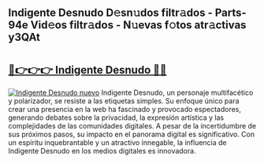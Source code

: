 ## Indigente Desnudo D𝚎sn𝚞dos filtr𝚊dos - Parts-94e Vid𝚎os filtr𝚊dos - N𝚞evas f𝚘tos atr𝚊ctivas y3QAt

# <h2><a href="http://mb12oac.tromn.icu/?c=Indigente+Desnudo">🔗👉👉👉 Indigente Desnudo 🔗🔗</a></h2>

[![Indigente Desnudo nuevo](https://i.imgur.com/pEAQMta.gif)](http://mb12oac.tromn.icu/?c=Indigente+Desnudo)
Indigente Desnudo, un personaje multifacético y polarizador, se resiste a las etiquetas simples. Su enfoque único para crear una presencia en la web ha fascinado y provocado espectadores, generando debates sobre la privacidad, la expresión artística y las complejidades de las comunidades digitales. A pesar de la incertidumbre de sus próximos pasos, su impacto en el panorama digital es significativo. Con un espíritu inquebrantable y un atractivo innegable, la influencia de Indigente Desnudo en los medios digitales es innovadora.
